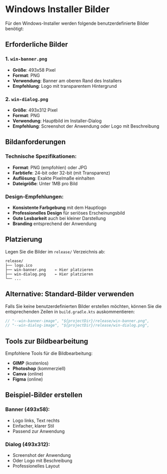 # Windows Installer Bilder

Für den Windows-Installer werden folgende benutzerdefinierte Bilder benötigt:

## Erforderliche Bilder

### 1. `win-banner.png`

- **Größe**: 493x58 Pixel
- **Format**: PNG
- **Verwendung**: Banner am oberen Rand des Installers
- **Empfehlung**: Logo mit transparentem Hintergrund

### 2. `win-dialog.png`

- **Größe**: 493x312 Pixel
- **Format**: PNG
- **Verwendung**: Hauptbild im Installer-Dialog
- **Empfehlung**: Screenshot der Anwendung oder Logo mit Beschreibung

## Bildanforderungen

### Technische Spezifikationen:

- **Format**: PNG (empfohlen) oder JPG
- **Farbtiefe**: 24-bit oder 32-bit (mit Transparenz)
- **Auflösung**: Exakte Pixelmaße einhalten
- **Dateigröße**: Unter 1MB pro Bild

### Design-Empfehlungen:

- **Konsistente Farbgebung** mit dem Hauptlogo
- **Professionelles Design** für seriöses Erscheinungsbild
- **Gute Lesbarkeit** auch bei kleiner Darstellung
- **Branding** entsprechend der Anwendung

## Platzierung

Legen Sie die Bilder im `release/` Verzeichnis ab:

```
release/
├── logo.ico
├── win-banner.png    ← Hier platzieren
├── win-dialog.png    ← Hier platzieren
└── ...
```

## Alternative: Standard-Bilder verwenden

Falls Sie keine benutzerdefinierten Bilder erstellen möchten, können Sie die entsprechenden Zeilen in `build.gradle.kts`
auskommentieren:

```kotlin
// "--win-banner-image", "${projectDir}/release/win-banner.png",
// "--win-dialog-image", "${projectDir}/release/win-dialog.png",
```

## Tools zur Bildbearbeitung

Empfohlene Tools für die Bildbearbeitung:

- **GIMP** (kostenlos)
- **Photoshop** (kommerziell)
- **Canva** (online)
- **Figma** (online)

## Beispiel-Bilder erstellen

### Banner (493x58):

- Logo links, Text rechts
- Einfacher, klarer Stil
- Passend zur Anwendung

### Dialog (493x312):

- Screenshot der Anwendung
- Oder Logo mit Beschreibung
- Professionelles Layout
